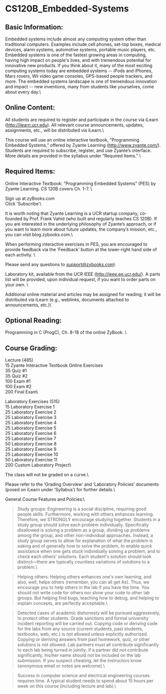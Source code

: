 # CS120B_Embedded-Systems

## Basic Information:
Embedded systems include almost any computing system other than traditional computers. Examples include cell phones, set-top boxes, medical devices, alarm systems, automotive systems, portable music players, etc. Embedded systems is one of the fastest growing areas in computing, having high impact on people's lives, and with tremendous potential for innovative new products. If you think about it, many of the most exciting computing systems today are embedded systems -- iPods and iPhones, Mars rovers, Wii video game consoles, GPS-based people trackers, and more. The embedded systems landscape is one of tremendous innovation and impact -- new inventions, many from students like yourselves, come about every day.\

## Online Content:
All students are required to register and participate in the course via iLearn (http://ilearn.ucr.edu). All relevant course announcements, updates, assignments, etc., will be distributed via iLearn.\

This course will use an online interactive textbook, “Programming Embedded Systems,” offered by Zyante Learning (http://www.zyante.com/). Students are required to subscribe, register, and use Zyante’s interface. More details are provided in the syllabus under “Required Items.” \

## Required Items:
Online Interactive Textbook: “Programming Embedded Systems” (PES) by Zyante Learning. CS 120B covers Ch. 1-7. \

Sign up at zyBooks.com\
Click 'Subscribe'\

It is worth noting that Zyante Learning is a UCR startup company, co-founded by Prof. Frank Vahid (who built and regularly teaches CS 120B). If you are interested in the underlying philosophy of Zyante’s approach, or if you want to learn more about future updates, the company’s mission, etc., you can visit blog.zybooks.com.\

When performing interactive exercises in PES, you are encouraged to provide feedback via the ‘Feedback’ button at the lower-right hand side of each activity. \

Please send any questions to support@zybooks.com\

Laboratory kit, available from the UCR IEEE (http://ieee.ee.ucr.edu/). A parts list will be provided, upon individual request, if you want to order parts on your own. \

Additional online material and articles may be assigned for reading; it will be distributed via iLearn (e.g., weblinks, documents attached to announcements, etc.)\


## Optional Reading:

Programming in C (ProgC), Ch. 8-18 of the online ZyBook. \

## Course Grading:
Lecture (485)\
  15 	Zyante Interactive Textbook Online Exercises\
  35 	Quiz #1\
  35 	Quiz #2\
 100 	Exam #1\
 100	Exam #2\
 200 	Final Exam\

Laboratory Exercises (515)\
  15	Laboratory Exercise 1\
  25 	Laboratory Exercise 2\
  25 	Laboratory Exercise 3\
  25	Laboratory Exercise 4\
  25 	Laboratory Exercise 5\
  25 	Laboratory Exercise 6\
  25 	Laboratory Exercise 7\
  50 	Laboratory Exercise 8\
  25 	Laboratory Exercise 9\
  25	Laboratory Exercise 10\
  50	Laboratory Exercise 11\
 200 	Custom Laboratory Project\

The class will not be graded on a curve.\

Please refer to the ‘Grading Overview’ and ‘Laboratory Policies’ documents (posed on iLearn under ‘Syllabus’) for further details.\

General Course Features and Policies:\

> Study groups: Engineering is a social discipline, requiring good people skills. Furthermore, working with others enhances learning. Therefore, we STRONGLY encourage studying together. Students in a study group should solve each problem individually. Specifically disallowed is solving a problem as a group, dividing up problems among the group, and other non-individual approaches. Instead, a study group serves to allow for explanation of what the problem is asking and of generally how to solve the problem, to enable quick assistance when one gets stuck individually solving a problem, and to check each others' solutions. Each student's solution should look distinct—there are typically countless variations of solutions to a problem.\

> Helping others: Helping others enhances one's own learning, and also, well, helps others (remember, you can all get As). Thus, we encourage you to help others in the lab if you have the time. You should not write code for others nor show your code to other lab groups. But helping find bugs, teaching how to debug, and helping to explain concepts, are perfectly acceptable.\

> Detected cases of academic dishonesty will be pursued aggressively, to protect other students. Grade sanctions and formal university incident reporting will be carried out. Copying code or deriving code for the labs from any source (current students, past students, textbooks, web, etc.) is not allowed unless explicitly authorized. Copying or deriving answers from past homework, quiz, or other solutions is not allowed. Lab partners must all contribute significantly to each lab being turned in jointly; if a partner did not contribute significantly, his/her name should not be included on the lab submission. If you suspect cheating, let the instructors know (anonymous email or notes are welcome).\

> Success in computer science and electrical engineering courses requires time. A typical student needs to spend about 15 hours per week on this course (including lecture and lab).\
